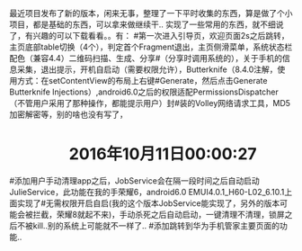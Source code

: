   最近项目发布了新的版本，闲来无事，整理了一下平时收集的东西，算是做了个小项目，都是基础的东西，可以拿来做继续干.. 
实现了一些常用的东西，就不细说了，有兴趣的可以下载看看。。有：
#第一次进入引导页，欢迎页面2s之后跳转，主页底部table切换（4个），判定首个Fragment退出，主页侧滑菜单，系统状态栏配色（兼容4.4）二维码扫描、生成、分享#（分享时调用系统的），关于手机的信息采集，退出提示，开机自启动（需要权限允许），Butterknife（8.4.0注解，使用方式：在setContentView的布局上右键#Generate，然后点击Generate Butterknife Injections）,android6.0之后的权限适配PermissionsDispatcher（不管用户采用了那种操作，都能提示用户）封#装的Volley网络请求工具，MD5加密解密等，别的啥也没有写了，
#                  2016年10月11日00:00:27
#添加用户手动清理app之后，JobService会在隔一段时间之后自动启动JulieService，此功能在我的手荣耀6，android6.0 EMUI4.0.1_H60-L02_6.10.1上面实现了#无需权限开启自启(我的这个版本JobService能实现了，另外的版本可能会被拦截，荣耀8就起不来)，手动杀死之后自动启动，一键清理不清理，锁屏之后不被kill..别的系统上可能就不一样了..
#添加跳转到华为手机管家主要页面的功能..

